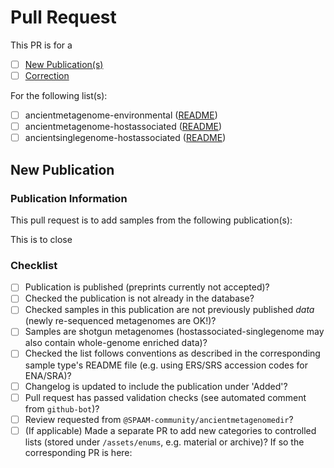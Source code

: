 # Pull Request

This PR is for a

- [ ] [New Publication(s)](#new-publication)
- [ ] [Correction](#correction)

For the following list(s):

- [ ] ancientmetagenome-environmental ([README](https://github.com/SPAAM-workshop/AncientMetagenomeDir/tree/master/ancientmetagenome-environmental))
- [ ] ancientmetagenome-hostassociated ([README](https://github.com/SPAAM-workshop/AncientMetagenomeDir/tree/master/ancientmetagenome-hostassociated))
- [ ] ancientsinglegenome-hostassociated ([README](https://github.com/SPAAM-workshop/AncientMetagenomeDir/tree/master/ancientsinglegenome-hostassociated))

## New Publication

### Publication Information

This pull request is to add samples from the following publication(s): <!-- REPLACE this comment (including the < > symbols) with citation(s) URLs/DOIs/descriptions-->

This is to close <!-- REPLACE this comment (including the < > symbols) with a hashtag and the corresponding issue number here, e.g. #10 -->

### Checklist

- [ ] Publication is published (preprints currently not accepted)?
- [ ] Checked the publication is not already in the database?
- [ ] Checked samples in this publication are not previously published _data_ (newly re-sequenced metagenomes are OK!)?
- [ ] Samples are shotgun metagenomes (hostassociated-singlegenome may also contain whole-genome enriched data)?
- [ ] Checked the list follows conventions as described in the corresponding sample type's README file (e.g. using ERS/SRS accession codes for ENA/SRA)?
- [ ] Changelog is updated to include the publication under 'Added'?
- [ ] Pull request has passed validation checks (see automated comment from `github-bot`)?
- [ ] Review requested from `@SPAAM-community/ancientmetagenomedir`?
- [ ] (If applicable) Made a separate PR to add new categories to controlled lists (stored under `/assets/enums`, e.g. material or archive)? If so the corresponding PR is here: <!-- REPLACE this comment  (including the < > symbols) with that PR -->
